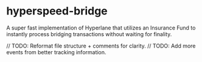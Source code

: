 # hyperspeed-bridge
A super fast implementation of Hyperlane that utilizes an Insurance Fund to instantly process bridging transactions without waiting for finality. 

// TODO: Reformat file structure + comments for clarity.
// TODO: Add more events from better tracking information.